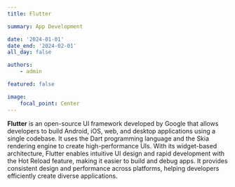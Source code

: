 ```yaml
---
title: Flutter

summary: App Development

date: '2024-01-01'
date_end: '2024-02-01'
all_day: false

authors:
    - admin

featured: false

image:
    focal_point: Center
---
```

**Flutter** is an open-source UI framework developed by Google that allows developers to build Android, iOS, web, and desktop applications using a single codebase. It uses the Dart programming language and the Skia rendering engine to create high-performance UIs. With its widget-based architecture, Flutter enables intuitive UI design and rapid development with the Hot Reload feature, making it easier to build and debug apps. It provides consistent design and performance across platforms, helping developers efficiently create diverse applications.

